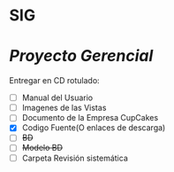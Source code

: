 # SIG

# *Proyecto Gerencial*

 Entregar en CD rotulado:

- [ ] Manual del Usuario
- [ ] Imagenes de las Vistas
- [ ] Documento de la Empresa CupCakes
- [x] Codigo Fuente(O enlaces de descarga)
- [ ] ~~BD~~
- [ ] ~~Modelo BD~~
- [ ] Carpeta Revisión sistemática
